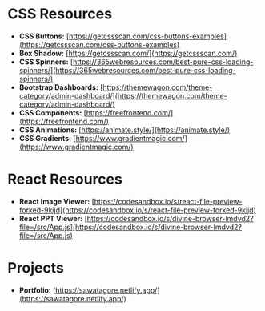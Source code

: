 # CSS Resources

- **CSS Buttons:** [https://getcssscan.com/css-buttons-examples](https://getcssscan.com/css-buttons-examples)
- **Box Shadow:** [https://getcssscan.com/](https://getcssscan.com/)
- **CSS Spinners:** [https://365webresources.com/best-pure-css-loading-spinners/](https://365webresources.com/best-pure-css-loading-spinners/)
- **Bootstrap Dashboards:** [https://themewagon.com/theme-category/admin-dashboard/](https://themewagon.com/theme-category/admin-dashboard/)
- **CSS Components:** [https://freefrontend.com/](https://freefrontend.com/)
- **CSS Animations:** [https://animate.style/](https://animate.style/)
- **CSS Gradients:** [https://www.gradientmagic.com/](https://www.gradientmagic.com/)

# React Resources

- **React Image Viewer:** [https://codesandbox.io/s/react-file-preview-forked-9kijd](https://codesandbox.io/s/react-file-preview-forked-9kijd)
- **React PPT Viewer:** [https://codesandbox.io/s/divine-browser-lmdvd2?file=/src/App.js](https://codesandbox.io/s/divine-browser-lmdvd2?file=/src/App.js)

# Projects

- **Portfolio:** [https://sawatagore.netlify.app/](https://sawatagore.netlify.app/)
